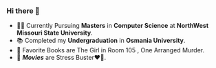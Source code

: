 ### Hi there 👋
- 🧑‍🎓 Currently Pursuing **Masters** in **Computer Science** at **NorthWest Missouri State University**.
- 📚 Completed my **Undergraduation** in **Osmania University**.
- 📖 Favorite Books are The Girl in Room 105 , One Arranged Murder.
- 🎥 ***Movies*** are Stress Buster❤️‍🔥.

<!--
**SridharCheppala/SridharCheppala** is a ✨ _special_ ✨ repository because its `README.md` (this file) appears on your GitHub profile.

Here are some ideas to get you started:

- 🔭 I’m currently working on ...
- 🌱 I’m currently learning ...
- 👯 I’m looking to collaborate on ...
- 🤔 I’m looking for help with ...
- 💬 Ask me about ...
- 📫 How to reach me: ...
- 😄 Pronouns: ...
- ⚡ Fun fact: ...
-->
